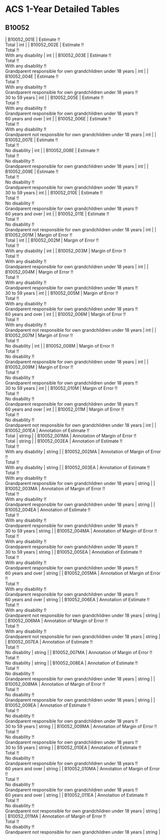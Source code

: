 # ACS 1-Year Detailed Tables

## B10052

| B10052_001E | Estimate !!<br>Total | int |
| B10052_002E | Estimate !!<br>Total !!<br>With any disability | int |
| B10052_003E | Estimate !!<br>Total !!<br>With any disability !!<br>Grandparent responsible for own grandchildren under 18 years | int |
| B10052_004E | Estimate !!<br>Total !!<br>With any disability !!<br>Grandparent responsible for own grandchildren under 18 years !!<br>30 to 59 years | int |
| B10052_005E | Estimate !!<br>Total !!<br>With any disability !!<br>Grandparent responsible for own grandchildren under 18 years !!<br>60 years and over | int |
| B10052_006E | Estimate !!<br>Total !!<br>With any disability !!<br>Grandparent not responsible for own grandchildren under 18 years | int |
| B10052_007E | Estimate !!<br>Total !!<br>No disability | int |
| B10052_008E | Estimate !!<br>Total !!<br>No disability !!<br>Grandparent responsible for own grandchildren under 18 years | int |
| B10052_009E | Estimate !!<br>Total !!<br>No disability !!<br>Grandparent responsible for own grandchildren under 18 years !!<br>30 to 59 years | int |
| B10052_010E | Estimate !!<br>Total !!<br>No disability !!<br>Grandparent responsible for own grandchildren under 18 years !!<br>60 years and over | int |
| B10052_011E | Estimate !!<br>Total !!<br>No disability !!<br>Grandparent not responsible for own grandchildren under 18 years | int |
| B10052_001M | Margin of Error !!<br>Total | int |
| B10052_002M | Margin of Error !!<br>Total !!<br>With any disability | int |
| B10052_003M | Margin of Error !!<br>Total !!<br>With any disability !!<br>Grandparent responsible for own grandchildren under 18 years | int |
| B10052_004M | Margin of Error !!<br>Total !!<br>With any disability !!<br>Grandparent responsible for own grandchildren under 18 years !!<br>30 to 59 years | int |
| B10052_005M | Margin of Error !!<br>Total !!<br>With any disability !!<br>Grandparent responsible for own grandchildren under 18 years !!<br>60 years and over | int |
| B10052_006M | Margin of Error !!<br>Total !!<br>With any disability !!<br>Grandparent not responsible for own grandchildren under 18 years | int |
| B10052_007M | Margin of Error !!<br>Total !!<br>No disability | int |
| B10052_008M | Margin of Error !!<br>Total !!<br>No disability !!<br>Grandparent responsible for own grandchildren under 18 years | int |
| B10052_009M | Margin of Error !!<br>Total !!<br>No disability !!<br>Grandparent responsible for own grandchildren under 18 years !!<br>30 to 59 years | int |
| B10052_010M | Margin of Error !!<br>Total !!<br>No disability !!<br>Grandparent responsible for own grandchildren under 18 years !!<br>60 years and over | int |
| B10052_011M | Margin of Error !!<br>Total !!<br>No disability !!<br>Grandparent not responsible for own grandchildren under 18 years | int |
| B10052_001EA | Annotation of Estimate !!<br>Total | string |
| B10052_001MA | Annotation of Margin of Error !!<br>Total | string |
| B10052_002EA | Annotation of Estimate !!<br>Total !!<br>With any disability | string |
| B10052_002MA | Annotation of Margin of Error !!<br>Total !!<br>With any disability | string |
| B10052_003EA | Annotation of Estimate !!<br>Total !!<br>With any disability !!<br>Grandparent responsible for own grandchildren under 18 years | string |
| B10052_003MA | Annotation of Margin of Error !!<br>Total !!<br>With any disability !!<br>Grandparent responsible for own grandchildren under 18 years | string |
| B10052_004EA | Annotation of Estimate !!<br>Total !!<br>With any disability !!<br>Grandparent responsible for own grandchildren under 18 years !!<br>30 to 59 years | string |
| B10052_004MA | Annotation of Margin of Error !!<br>Total !!<br>With any disability !!<br>Grandparent responsible for own grandchildren under 18 years !!<br>30 to 59 years | string |
| B10052_005EA | Annotation of Estimate !!<br>Total !!<br>With any disability !!<br>Grandparent responsible for own grandchildren under 18 years !!<br>60 years and over | string |
| B10052_005MA | Annotation of Margin of Error !!<br>Total !!<br>With any disability !!<br>Grandparent responsible for own grandchildren under 18 years !!<br>60 years and over | string |
| B10052_006EA | Annotation of Estimate !!<br>Total !!<br>With any disability !!<br>Grandparent not responsible for own grandchildren under 18 years | string |
| B10052_006MA | Annotation of Margin of Error !!<br>Total !!<br>With any disability !!<br>Grandparent not responsible for own grandchildren under 18 years | string |
| B10052_007EA | Annotation of Estimate !!<br>Total !!<br>No disability | string |
| B10052_007MA | Annotation of Margin of Error !!<br>Total !!<br>No disability | string |
| B10052_008EA | Annotation of Estimate !!<br>Total !!<br>No disability !!<br>Grandparent responsible for own grandchildren under 18 years | string |
| B10052_008MA | Annotation of Margin of Error !!<br>Total !!<br>No disability !!<br>Grandparent responsible for own grandchildren under 18 years | string |
| B10052_009EA | Annotation of Estimate !!<br>Total !!<br>No disability !!<br>Grandparent responsible for own grandchildren under 18 years !!<br>30 to 59 years | string |
| B10052_009MA | Annotation of Margin of Error !!<br>Total !!<br>No disability !!<br>Grandparent responsible for own grandchildren under 18 years !!<br>30 to 59 years | string |
| B10052_010EA | Annotation of Estimate !!<br>Total !!<br>No disability !!<br>Grandparent responsible for own grandchildren under 18 years !!<br>60 years and over | string |
| B10052_010MA | Annotation of Margin of Error !!<br>Total !!<br>No disability !!<br>Grandparent responsible for own grandchildren under 18 years !!<br>60 years and over | string |
| B10052_011EA | Annotation of Estimate !!<br>Total !!<br>No disability !!<br>Grandparent not responsible for own grandchildren under 18 years | string |
| B10052_011MA | Annotation of Margin of Error !!<br>Total !!<br>No disability !!<br>Grandparent not responsible for own grandchildren under 18 years | string |

